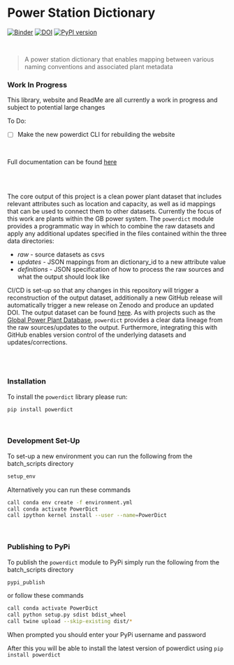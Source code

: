 # Power Station Dictionary

[![Binder](https://mybinder.org/badge_logo.svg)](https://mybinder.org/v2/gh/OSUKED/Power-Station-Dictionary/main?urlpath=lab) [![DOI](https://zenodo.org/badge/322407102.svg)](https://zenodo.org/badge/latestdoi/322407102) [![PyPI version](https://badge.fury.io/py/powerdict.svg)](https://badge.fury.io/py/powerdict)

<br>

> A power station dictionary that enables mapping between various naming conventions and associated plant metadata

### Work In Progress

This library, website and ReadMe are all currently a work in progress and subject to potential large changes

To Do:

- [ ] Make the new powerdict CLI for rebuilding the website

<br>

Full documentation can be found [here](https://osuked.github.io/Power-Station-Dictionary/)

<br>
<br>

The core output of this project is a clean power plant dataset that includes relevant attributes such as location and capacity, as well as id mappings that can be used to connect them to other datasets. Currently the focus of this work are plants within the GB power system. The `powerdict` module provides a programmatic way in which to combine the raw datasets and apply any additional updates specified in the files contained within the three data directories:

- _raw_ - source datasets as csvs
- _updates_ - JSON mappings from an dictionary_id to a new attribute value
- _definitions_ - JSON specification of how to process the raw sources and what the output should look like

CI/CD is set-up so that any changes in this repository will trigger a reconstruction of the output dataset, additionally a new GitHub release will automatically trigger a new release on Zenodo and produce an updated DOI. The output dataset can be found [here](https://github.com/OSUKED/Power-Station-Dictionary/blob/main/data/output/power_stations.csv). As with projects such as the [Global Power Plant Database](https://github.com/wri/global-power-plant-database), `powerdict` provides a clear data lineage from the raw sources/updates to the output. Furthermore, integrating this with GitHub enables version control of the underlying datasets and updates/corrections.

<br>
<br>

### Installation

To install the `powerdict` library please run:

```bash
pip install powerdict
```

<br>

### Development Set-Up

To set-up a new environment you can run the following from the batch_scripts directory

```bash
setup_env
```

Alternatively you can run these commands

```bash
call conda env create -f environment.yml
call conda activate PowerDict
call ipython kernel install --user --name=PowerDict
```

<br>

### Publishing to PyPi

To publish the `powerdict` module to PyPi simply run the following from the batch_scripts directory

```bash
pypi_publish
```

or follow these commands

```bash
call conda activate PowerDict
call python setup.py sdist bdist_wheel
call twine upload --skip-existing dist/*
```

When prompted you should enter your PyPi username and password

After this you will be able to install the latest version of powerdict using `pip install powerdict`
